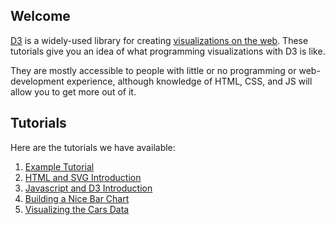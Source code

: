 Welcome
-------

[D3](http://d3js.org/) is a widely-used library for creating
[visualizations on the web](https://github.com/mbostock/d3/wiki/Gallery).
These tutorials give you an idea of what programming visualizations
with D3 is like.

They are mostly accessible to people with little or no programming
or web-development experience, although knowledge of HTML, CSS, and JS
will allow you to get more out of it.

Tutorials
---------

Here are the tutorials we have available:

1. [Example Tutorial](tutorials/example.html)
2. [HTML and SVG Introduction](tutorials/html.html)
3. [Javascript and D3 Introduction](tutorials/javascript_d3.html)
4. [Building a Nice Bar Chart](tutorials/barchart.html)
5. [Visualizing the Cars Data](tutorials/cars.html)

